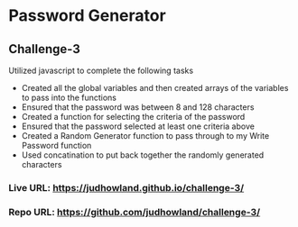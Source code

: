 # Password Generator
## Challenge-3

Utilized javascript to complete the following tasks
* Created all the global variables and then created arrays of the variables to pass into the functions
* Ensured that the password was between 8 and 128 characters
* Created a function for selecting the criteria of the password
* Ensured that the password selected at least one criteria above
* Created a Random Generator function to pass through to my Write Password function
* Used concatination to put back together the randomly generated characters

### Live URL: https://judhowland.github.io/challenge-3/
### Repo URL: https://github.com/judhowland/challenge-3/
